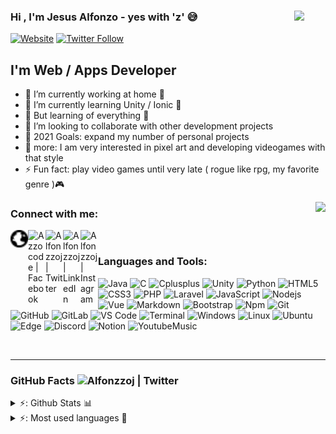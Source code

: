 ### Hi , I'm Jesus Alfonzo - yes with 'z' 😅 <img align="right" width="10%" src="https://i.ibb.co/h1qqJMg/logo-png.png"/>

[![Website](https://img.shields.io/static/v1?label=Alfonzzoj.com&message=up&color=#FFFFFF&style=for-the-badge&logo=googlechrome)](https://alfonzzoj.github.io/)
[![Twitter Follow](https://img.shields.io/twitter/follow/Alfonzzoj?color=1DA1F2&logo=twitter&style=for-the-badge)](https://twitter.com/Alfonzzoj)


## I'm Web / Apps Developer

- 🔭 I’m currently working at home 🏡
- 🧐 I’m currently learning Unity / Ionic 📲
- 🌱 But learning of everything 🤣
- 👯 I’m looking to collaborate with other development projects
- 🥅 2021 Goals: expand my number of personal projects
- 🤔 more: I am very interested in pixel art and developing videogames with that style
- ⚡ Fun fact: play video games until very late ( rogue like rpg, my favorite genre )🎮

<img align="right" src="http://estruyf-github.azurewebsites.net/api/VisitorHit?user=Alfonzzoj&repo=Alfonzzoj&countColorcountColor&countColor=%237B1E7B"/>

### Connect with me:

<!-- Website -->
[<img align="left" alt="Azzocode.com" width="28px" src="https://raw.githubusercontent.com/iconic/open-iconic/master/svg/globe.svg" />](https://alfonzzoj.github.io/)
<!--  Facebook -->
[<img align="left" alt="Azzocode | Facebook" width="28px" src="https://cdn.jsdelivr.net/npm/simple-icons@v3/icons/facebook.svg" />][facebook]
<!-- Twitter -->
[<img align="left" width="28px" alt="Alfonzzoj | Twitter" src="https://cdn.jsdelivr.net/npm/simple-icons@v3/icons/twitter.svg"/>][twitter]
<!-- Linkedin -->
[<img align="left" alt="Alfonzzoj | LinkedIn" width="28px" src="https://cdn.jsdelivr.net/npm/simple-icons@v3/icons/linkedin.svg" />][linkedin]
<!-- instagram -->
[<img align="left" alt="Alfonzzoj | Instagram" width="28px" src="https://cdn.jsdelivr.net/npm/simple-icons@v3/icons/instagram.svg" />][instagram]

<br />

### Languages and Tools:


![Java](http://img.shields.io/badge/-Java-5B4638?style=flat-square&logo=java&logoColor=ffffff&color=f7482d)
![C](http://img.shields.io/badge/-C-A8B9CC?style=flat-square&logo=c&logoColor=ffffff)
![Cplusplus](http://img.shields.io/badge/-C++-00599C?style=flat-square&logo=c&logoColor=ffffff)
![Unity](http://img.shields.io/badge/-Unity-00599C?style=flat-square&logo=unity&logoColor=ffffff&color=000000)
![Python](http://img.shields.io/badge/-Python-3776AB?style=flat-square&logo=python&logoColor=ffffff)
![HTML5](https://img.shields.io/badge/-HTML5-%23E44D27?style=flat-square&logo=html5&logoColor=ffffff)
![CSS3](https://img.shields.io/badge/-CSS3-%231572B6?style=flat-square&logo=css3)
![PHP](http://img.shields.io/badge/-PHP-0078D6?style=flat-square&logo=php&logoColor=ffffff&color=777BB4)
![Laravel](http://img.shields.io/badge/-Laravel-0078D6?style=flat-square&logo=laravel&logoColor=ffffff&color=FF2D20)
![JavaScript](https://img.shields.io/badge/-JavaScript-%23F7DF1C?style=flat-square&logo=javascript&logoColor=000000&labelColor=%23F7DF1C&color=%23FFCE5A)
![Nodejs](https://img.shields.io/badge/-Nodejs-339933?style=flat-square&logo=Node.js&logoColor=ffffff)
![Vue](https://img.shields.io/badge/-Vue.js-61DAFB?style=flat-square&logo=vue.js&logoColor=ffffff&color=4FC08D)
![Markdown](https://img.shields.io/badge/-Markdown-000000?style=flat-square&logo=markdown)
![Bootstrap](https://img.shields.io/badge/-Bootstrap-563D7C?style=flat-square&logo=Bootstrap)
![Npm](https://img.shields.io/badge/-npm-CB3837?style=flat-square&logo=npm)
![Git](https://img.shields.io/badge/-Git-%23F05032?style=flat-square&logo=git&logoColor=%23ffffff)
![GitHub](https://img.shields.io/badge/-GitHub-181717?style=flat-square&logo=github)
![GitLab](https://img.shields.io/badge/-GitLab-FCA121?style=flat-square&logo=gitlab)
![VS Code](http://img.shields.io/badge/-VS%20Code-007ACC?style=flat-square&logo=visual-studio-code&logoColor=ffffff)
![Terminal](http://img.shields.io/badge/-Z_shell-0078D6?style=flat-square&logo=windows-terminal&logoColor=ffffff&color=4D4D4D)
![Windows](http://img.shields.io/badge/-Windows-0078D6?style=flat-square&logo=windows&logoColor=ffffff)
![Linux](http://img.shields.io/badge/-Linux-0078D6?style=flat-square&logo=linux&logoColor=ffffff&color=FCC624)
![Ubuntu](http://img.shields.io/badge/-Ubuntu-0078D6?style=flat-square&logo=ubuntu&logoColor=ffffff&color=E95420)
![Edge](http://img.shields.io/badge/-Microsoft_edge-0078D6?style=flat-square&logo=microsoft-edge&logoColor=ffffff&color=0078D7)
![Discord](http://img.shields.io/badge/-Discord-0078D6?style=flat-square&logo=Discord&logoColor=ffffff&color=7289DA)
![Notion](http://img.shields.io/badge/-Notion-0078D6?style=flat-square&logo=notion&logoColor=000000&color=ffffff)
![YoutubeMusic](http://img.shields.io/badge/-Youtube_Music-0078D6?style=flat-square&logo=youtube-music&logoColor=ffffff&color=FF0000)


<br />

---


<!-- ### 📕 Latest Blog Posts

  <!-- BLOG-POST-LIST:START -->
  <!-- Coming soon 😉 -->
  <!-- BLOG-POST-LIST:END -->

<!-- ➡️ [more blog posts...]() -->

<!-- ---  -->

### GitHub Facts    <img  width="20px" alt="Alfonzzoj | Twitter" src="https://cdn.jsdelivr.net/npm/simple-icons@v3/icons/github.svg"/>
<!-- Github stats card -->

<details>
  <summary> ⚡: Github Stats 📊</summary>
      <a >
        <img   src="https://github-readme-stats.vercel.app/api?username=alfonzzoj&show_icons=true&theme=radical&include_all_commits=true" />
      </a>

</details>


<!-- Top langs -->
  <details>
    <summary> ⚡: Most used languages  🧠</summary>
      <a>
        <img style="height:175px"  src="https://github-readme-stats.vercel.app/api/top-langs/?username=ALFONZZOJ&layout=compact&hide=Hack&theme=radical" />
      </a>
  </details>
  




[Website]: alfonzzoj.github.io
[facebook]: https://www.facebook.com/azzocode
[twitter]: https://twitter.com/Alfonzzoj
<!-- [youtube]: https://www.youtube.com/channel/UCqmZwSRUxvYI1aungO3LMlw) -->
[instagram]: https://www.instagram.com/alfonzzoj
[linkedin]: https://www.linkedin.com/in/alfonzzoj/
